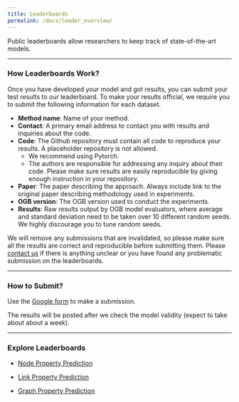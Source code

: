 ```yaml
---
title: Leaderboards
permalink: /docs/leader_overview/
---
```


Public leaderboards allow researchers to keep track of state-of-the-art models.

-----

### How Leaderboards Work?

Once you have developed your model and got results, you can submit your test results to our leaderboard. 
To make your results official, we require you to submit the following information for each dataset.

- **Method name**: Name of your method.
- **Contact**: A primary email address to contact you with results and inquiries about the code. 
- **Code**: The Github repository must contain all code to reproduce your results. A placeholder repository is not allowed.
    - We recommend using Pytorch.
    - The authors are responsible for addressing any inquiry about their code. Please make sure results are easily reproducible by giving enough instruction in your repository.
- **Paper**: The paper describing the approach. Always include link to the original paper describing methodology used in experiments. 
- **OGB version**: The OGB version used to conduct the experiments.
- **Results**: Raw results output by OGB model evaluators, where average and standard deviation need to be taken over 10 different random seeds. We highly discourage you to tune random seeds. 

We will remove any submissions that are invalidated, so please make sure all the results are correct and reproducible before submitting them.
Please [contact us](ogb@cs.stanford.edu) if there is anything unclear or you have found any problematic submission on the leaderboards.

----

### How to Submit?

Use the [Google form](https://forms.gle/dxMGTqx3MEApLxxQ9) to make a submission. 

The results will be posted after we check the model validity (expect to take about about a week). 

-----

### Explore Leaderboards

* [Node Property Prediction](../leader_nodeprop)

* [Link Property Prediction](../leader_linkprop)

* [Graph Property Prediction](../leader_graphprop)

